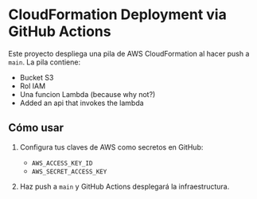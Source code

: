 # CloudFormation Deployment via GitHub Actions

Este proyecto despliega una pila de AWS CloudFormation al hacer push a `main`. La pila contiene:
- Bucket S3
- Rol IAM
- Una funcion Lambda (because why not?)
- Added an api that invokes the lambda

## Cómo usar

1. Configura tus claves de AWS como secretos en GitHub:
   - `AWS_ACCESS_KEY_ID`
   - `AWS_SECRET_ACCESS_KEY`

2. Haz push a `main` y GitHub Actions desplegará la infraestructura.

